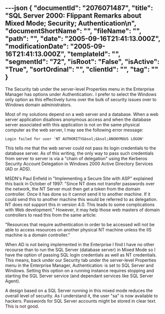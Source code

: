 ---json
{
  "documentId": "2076071487",
  "title": "SQL Server 2000: Flippant Remarks about Mixed Mode; Security; Authentication\n",
  "documentShortName": "",
  "fileName": "",
  "path": "",
  "date": "2005-09-16T21:41:13.000Z",
  "modificationDate": "2005-09-16T21:41:13.000Z",
  "templateId": "",
  "segmentId": "72",
  "isRoot": "False",
  "isActive": "True",
  "sortOrdinal": "",
  "clientId": "",
  "tag": ""
}
---

The Security tab under the server-level Properties menu in the Enterprise Manager has options under Authentication:. I prefer to select the Windows only option as this effectively turns over the bulk of security issues over to Windows domain administrators.

Most of my solutions depend on a web server and a database. When a web server application disallows anonymous access and when the database server associated with this application is not on the same physical computer as the web server, I may see the following error message:

    Login failed for user 'NT AUTHORITY&bsol;&bsol;ANONYMOUS LOGON'

This tells me that the web server could not pass its login credentials to the database server. As of this writing, the only way to pass such credentials from server to server is via a &quot;chain of delegation&quot; using the Kerberos Security Account Delegation in Windows 2000 Active Directory Services (AD or ADS).

MSDN's Paul Enfield in &quot;Implementing a Secure Site with ASP&quot; explained this back in October of 1997: &quot;Since NT does not transfer passwords over the network, the NT Server must then get a token from the domain controller. Once it has done so it cannot send it to another machine. If it could send this to another machine this would be referred to as delegation. NT does not support this in version 4.0. This leads to some complications with Web development.&quot; However, it may help those web masters of domain controllers to read this from the same article:

&quot;Resources that require authentication in order to be accessed will not be able to access resources on another physical NT machine unless the IIS machine is a domain controller.&quot;

When AD is not being implemented in the Enterprise I find I have no other recourse than to run the SQL Server (database server) in Mixed Mode so I have the option of passing SQL login credentials as well as NT credentials. This means, back under our Security tab under the server-level Properties menu in the Enterprise Manager, Authentication: is set to SQL Server and Windows. Setting this option on a running instance requires stopping and starting the SQL Server service (and dependant services like SQL Server Agent).

A design based on a SQL Server running in this mixed mode reduces the overall level of security. As I understand it, the user &quot;sa&quot; is now available to hackers. Passwords for SQL Server accounts might be stored in clear text. This is not good.
